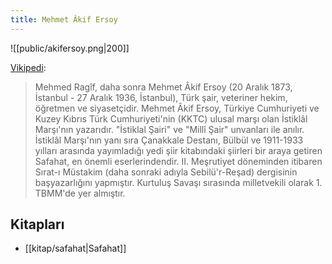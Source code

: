 ```yaml
---
title: Mehmet Âkif Ersoy
---
```


![[public/akifersoy.png|200]]

[Vikipedi](https://tr.wikipedia.org/wiki/Mehmet_%C3%82kif_Ersoy):
> Mehmed Ragîf, daha sonra Mehmet Âkif Ersoy (20 Aralık 1873, İstanbul - 27 Aralık 1936, İstanbul), Türk şair, veteriner hekim, öğretmen ve siyasetçidir.
> Mehmet Âkif Ersoy, Türkiye Cumhuriyeti ve Kuzey Kıbrıs Türk Cumhuriyeti'nin (KKTC) ulusal marşı olan İstiklâl Marşı'nın yazarıdır. "İstiklal Şairi" ve "Millî Şair" unvanları ile anılır. İstiklâl Marşı'nın yanı sıra Çanakkale Destanı, Bülbül ve 1911-1933 yılları arasında yayımladığı yedi şiir kitabındaki şiirleri bir araya getiren Safahat, en önemli eserlerindendir. II. Meşrutiyet döneminden itibaren Sırat-ı Müstakim (daha sonraki adıyla Sebilü'r-Reşad) dergisinin başyazarlığını yapmıştır. Kurtuluş Savaşı sırasında milletvekili olarak 1. TBMM'de yer almıştır.



## Kitapları
- [[kitap/safahat|Safahat]]